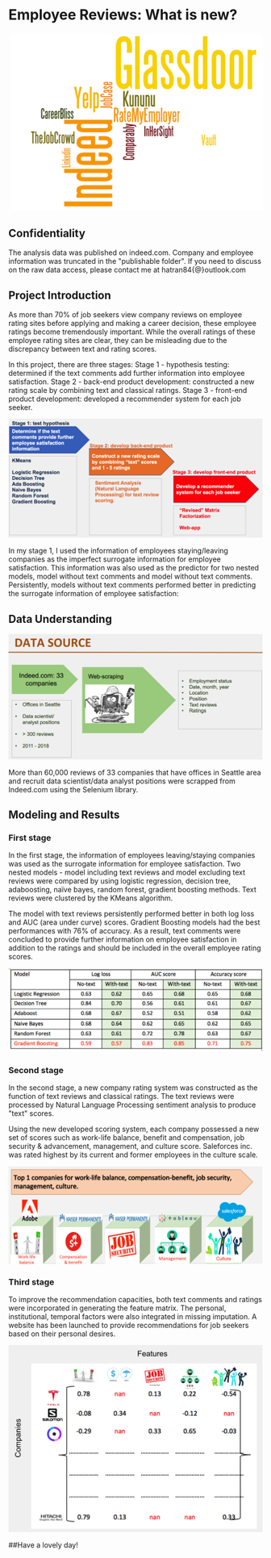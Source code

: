 # Employee Reviews: What is new?

![Alt text](images/Wordcount.png?raw=true "Title")

## Confidentiality
The analysis data was published on indeed.com. Company and employee information was truncated in the "publishable folder". If you need to discuss on the raw data access, please contact me at hatran84{@}outlook.com

## Project Introduction
As more than 70% of job seekers view company reviews on employee rating sites before applying and making a career decision, these employee ratings become tremendously important. While the overall ratings of these employee rating sites are clear, they can be misleading due to the discrepancy between text and rating scores.

In this project, there are three stages:
    Stage 1 - hypothesis testing: determined if the text comments add further information into employee   satisfaction.
    Stage 2 - back-end product development: constructed a new rating scale by combining text and classical ratings.
    Stage 3 - front-end product development: developed a recommender system for each job seeker.
  
![Alt text](images/Project_introduction.png?raw=true "Title")

In my stage 1, I used the information of employees staying/leaving companies as the imperfect surrogate information for employee satisfaction. This information was also used as the predictor for two nested models, model without text comments and model without text comments. Persistently, models without text comments performed better in predicting the surrogate information of employee satisfaction:

## Data Understanding
![Alt text](images/Data_understanding.png?raw=true "Title")

More than 60,000 reviews of 33 companies that have offices in Seattle area and recruit data scientist/data analyst positions were scrapped from Indeed.com using the Selenium library. 

## Modeling and Results
### First stage
In the first stage, the information of employees leaving/staying companies was used as the surrogate information for employee satisfaction. Two nested models - model including text reviews and model excluding text reviews were compared by using logistic regression, decision tree, adaboosting, naïve bayes, random forest, gradient boosting methods. Text reviews were clustered by the KMeans algorithm. 

The model with text reviews persistently performed better in both log loss and AUC (area under curve) scores. Gradient Boosting models had the best performances with 76% of accuracy. As a result, text comments were concluded to provide further information on employee satisfaction in addition to the ratings and should be included in the overall employee rating scores. 

![Alt text](images/predictive_models.png?raw=true "Title")


### Second stage
In the second stage, a new company rating system was constructed as the function of text reviews and classical ratings. The text reviews were processed by Natural Language Processing sentiment analysis to produce "text" scores. 

Using the new developed scoring system, each company possessed a new set of scores such as work-life balance, benefit and compensation, job security & advancement, management, and culture score. Saleforces inc. was rated highest by its current and former employees in the culture scale. 

![Alt text](images/top_1_companies.png?raw=true "Title")

### Third stage

To improve the recommendation capacities, both text comments and ratings were incorporated in generating the feature matrix. The personal, institutional, temporal factors were also integrated in missing imputation. A website has been launched to provide recommendations for job seekers based on their personal desires. 


![Alt text](images/Matrix_factorization.png?raw=true "Title")



##Have a lovely day!















